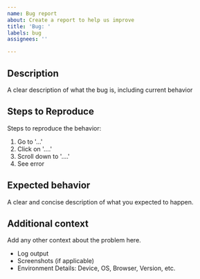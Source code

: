 ```yaml
---
name: Bug report
about: Create a report to help us improve
title: 'Bug: '
labels: bug
assignees: ''

---
```


## Description
A clear description of what the bug is, including current behavior

## Steps to Reproduce
Steps to reproduce the behavior:
1. Go to '...'
2. Click on '....'
3. Scroll down to '....'
4. See error

## Expected behavior
A clear and concise description of what you expected to happen.

## Additional context
Add any other context about the problem here.
- Log output
- Screenshots (if applicable)
- Environment Details: Device, OS, Browser, Version, etc.
